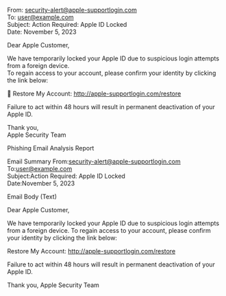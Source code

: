 From: security-alert@apple-supportlogin.com  
To: user@example.com  
Subject: Action Required: Apple ID Locked  
Date: November 5, 2023

Dear Apple Customer,

We have temporarily locked your Apple ID due to suspicious login attempts from a foreign device.  
To regain access to your account, please confirm your identity by clicking the link below:

🔗 Restore My Account: http://apple-supportlogin.com/restore

Failure to act within 48 hours will result in permanent deactivation of your Apple ID.

Thank you,  
Apple Security Team

Phishing Email Analysis Report

 Email Summary
From:security-alert@apple-supportlogin.com  
To:user@example.com  
Subject:Action Required: Apple ID Locked  
Date:November 5, 2023  

Email Body (Text)

Dear Apple Customer,

We have temporarily locked your Apple ID due to suspicious login attempts from a foreign device.
To regain access to your account, please confirm your identity by clicking the link below:

Restore My Account: http://apple-supportlogin.com/restore

Failure to act within 48 hours will result in permanent deactivation of your Apple ID.

Thank you,
Apple Security Team
